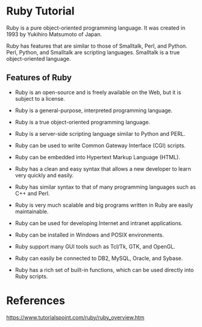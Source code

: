 # Ruby Tutorial

Ruby is a pure object-oriented programming language. It was created in 1993 by Yukihiro Matsumoto of Japan.

Ruby has features that are similar to those of Smalltalk, Perl, and Python. Perl, Python, and Smalltalk are scripting languages. Smalltalk is a true object-oriented language. 

Features of Ruby
----------------

-   Ruby is an open-source and is freely available on the Web, but it is subject to a license.

-   Ruby is a general-purpose, interpreted programming language.

-   Ruby is a true object-oriented programming language.

-   Ruby is a server-side scripting language similar to Python and PERL.

-   Ruby can be used to write Common Gateway Interface (CGI) scripts.

-   Ruby can be embedded into Hypertext Markup Language (HTML).

-   Ruby has a clean and easy syntax that allows a new developer to learn very quickly and easily.

-   Ruby has similar syntax to that of many programming languages such as C++ and Perl.

-   Ruby is very much scalable and big programs written in Ruby are easily maintainable.

-   Ruby can be used for developing Internet and intranet applications.

-   Ruby can be installed in Windows and POSIX environments.

-   Ruby support many GUI tools such as Tcl/Tk, GTK, and OpenGL.

-   Ruby can easily be connected to DB2, MySQL, Oracle, and Sybase.

-   Ruby has a rich set of built-in functions, which can be used directly into Ruby scripts.

# References
https://www.tutorialspoint.com/ruby/ruby_overview.htm
